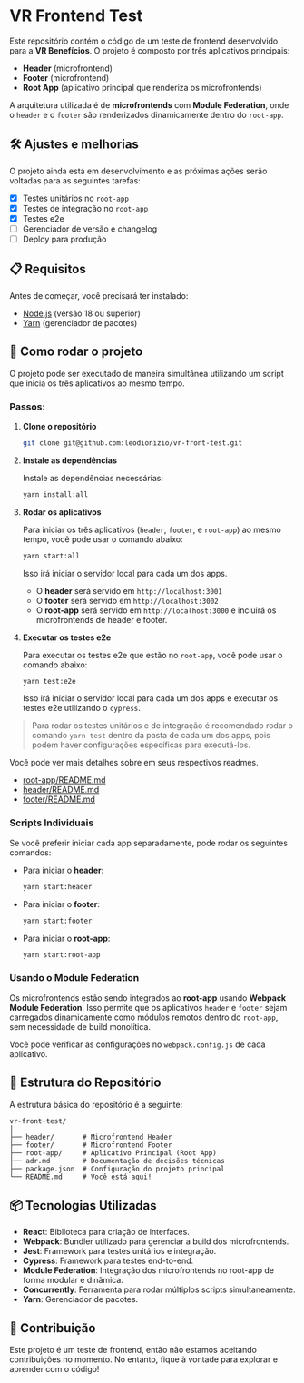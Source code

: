 # VR Frontend Test

Este repositório contém o código de um teste de frontend desenvolvido para a **VR Benefícios**. O projeto é composto por três aplicativos principais:

- **Header** (microfrontend)
- **Footer** (microfrontend)
- **Root App** (aplicativo principal que renderiza os microfrontends)

A arquitetura utilizada é de **microfrontends** com **Module Federation**, onde o `header` e o `footer` são renderizados dinamicamente dentro do `root-app`.

## 🛠️ Ajustes e melhorias

O projeto ainda está em desenvolvimento e as próximas ações serão voltadas para as seguintes tarefas:

- [x] Testes unitários no `root-app`
- [x] Testes de integração no `root-app`
- [x] Testes e2e
- [ ] Gerenciador de versão e changelog
- [ ] Deploy para produção

## 📋 Requisitos

Antes de começar, você precisará ter instalado:

- [Node.js](https://nodejs.org/) (versão 18 ou superior)
- [Yarn](https://classic.yarnpkg.com/en/docs/install/) (gerenciador de pacotes)

## 🚀 Como rodar o projeto

O projeto pode ser executado de maneira simultânea utilizando um script que inicia os três aplicativos ao mesmo tempo.

### Passos:

1. **Clone o repositório**

   ```bash
   git clone git@github.com:leodionizio/vr-front-test.git
   ```

2. **Instale as dependências**

   Instale as dependências necessárias:

   ```bash
   yarn install:all
   ```

3. **Rodar os aplicativos**

   Para iniciar os três aplicativos (`header`, `footer`, e `root-app`) ao mesmo tempo, você pode usar o comando abaixo:

   ```bash
   yarn start:all
   ```

   Isso irá iniciar o servidor local para cada um dos apps.

   - O **header** será servido em `http://localhost:3001`
   - O **footer** será servido em `http://localhost:3002`
   - O **root-app** será servido em `http://localhost:3000` e incluirá os microfrontends de header e footer.

4. **Executar os testes e2e**

   Para executar os testes e2e que estão no `root-app`, você pode usar o comando abaixo:

   ```bash
   yarn test:e2e
   ```

   Isso irá iniciar o servidor local para cada um dos apps e executar os testes e2e utilizando o `cypress`.

> Para rodar os testes unitários e de integração é recomendado rodar o comando `yarn test` dentro da pasta de cada um dos apps, pois podem haver configurações específicas para executá-los.

Você pode ver mais detalhes sobre em seus respectivos readmes.
- [root-app/README.md](./root-app/README.md)
- [header/README.md](./header/README.md)
- [footer/README.md](./footer/README.md)

### Scripts Individuais

Se você preferir iniciar cada app separadamente, pode rodar os seguintes comandos:

- Para iniciar o **header**:
  
  ```bash
  yarn start:header
  ```

- Para iniciar o **footer**:
  
  ```bash
  yarn start:footer
  ```

- Para iniciar o **root-app**:
  
  ```bash
  yarn start:root-app
  ```

### Usando o Module Federation

Os microfrontends estão sendo integrados ao **root-app** usando **Webpack Module Federation**. Isso permite que os aplicativos `header` e `footer` sejam carregados dinamicamente como módulos remotos dentro do `root-app`, sem necessidade de build monolítica.

Você pode verificar as configurações no `webpack.config.js` de cada aplicativo.

## 📂 Estrutura do Repositório

A estrutura básica do repositório é a seguinte:

```
vr-front-test/
│
├── header/       # Microfrontend Header
├── footer/       # Microfrontend Footer
├── root-app/     # Aplicativo Principal (Root App)
├── adr.md        # Documentação de decisões técnicas
├── package.json  # Configuração do projeto principal
└── README.md     # Você está aqui!
```

## 📦 Tecnologias Utilizadas

- **React**: Biblioteca para criação de interfaces.
- **Webpack**: Bundler utilizado para gerenciar a build dos microfrontends.
- **Jest**: Framework para testes unitários e integração.
- **Cypress**: Framework para testes end-to-end.
- **Module Federation**: Integração dos microfrontends no root-app de forma modular e dinâmica.
- **Concurrently**: Ferramenta para rodar múltiplos scripts simultaneamente.
- **Yarn**: Gerenciador de pacotes.

## 🤝 Contribuição

Este projeto é um teste de frontend, então não estamos aceitando contribuições no momento. No entanto, fique à vontade para explorar e aprender com o código!

